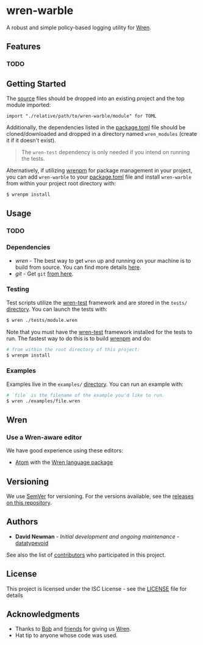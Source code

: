 # wren-warble

A robust and simple policy-based logging utility for [Wren](https://github.com/wren-lang/wren).


## Features

### TODO


## Getting Started

The [source](https://github.com/datatypevoid/wren-warble/blob/develop/src) files should be dropped into an existing project and the top module imported:

```wren
import "./relative/path/to/wren-warble/module" for TOML
```

Additionally, the dependencies listed in the [package.toml](https://github.com/datatypevoid/wren-warble/blob/develop/package.toml) file should be cloned/downloaded and dropped in a directory named `wren_modules` (create it if it doesn't exist).

> The `wren-test` dependency is only needed if you intend on running the tests.

Alternatively, if utilizing [wrenpm](https://github.com/brandly/wrenpm) for package management in your project, you can add `wren-warble` to your [package.toml](https://github.com/datatypevoid/wren-warble/blob/develop/package.toml) file and install `wren-warble` from within your project root directory with:

```bash
$ wrenpm install
```


## Usage

### TODO


### Dependencies

-	*wren* - The best way to get `wren` up and running on your machine is to build from source. You can find more details [here](http://wren.io/getting-started.html).
- *git* - Get `git` [from here](http://git-scm.com/download).


### Testing

Test scripts utilize the [wren-test](https://github.com/gsmaverick/wren-test) framework and are stored in the `tests/` [directory](https://github.com/datatypevoid/wren-warble/tree/develop/tests). You can launch the tests with:

```bash
$ wren ./tests/module.wren
```

Note that you must have the [wren-test](https://github.com/gsmaverick/wren-test) framework installed for the tests to run. The fastest way to do this is to build [wrenpm](https://github.com/brandly/wrenpm) and do:

```bash
# from within the root directory of this project:
$ wrenpm install
```


### Examples

Examples live in the `examples/` [directory](https://github.com/datatypevoid/wren-warble/tree/develop/examples). You can run an example with:

```bash
# `file` is the filename of the example you'd like to run.
$ wren ./examples/file.wren
```


## Wren

### Use a Wren-aware editor

We have good experience using these editors:

-	[Atom](https://atom.io/) with the [Wren language package](https://github.com/munificent/wren-atom)


## Versioning

We use [SemVer](http://semver.org/) for versioning. For the versions available, see the [releases on this repository](https://github.com/datatypevoid/wren-warble/releases).


## Authors

* **David Newman** - *Initial development and ongoing maintenance* - [datatypevoid](https://github.com/datatypevoid)

See also the list of [contributors](https://github.com/datatypevoid/wren-warble/blob/develop/contributors.toml) who participated in this project.


## License

This project is licensed under the ISC License - see the [LICENSE](https://github.com/datatypevoid/wren-warble/blob/develop/LICENSE) file for details


## Acknowledgments

* Thanks to [Bob](https://github.com/munificent) and [friends](https://github.com/wren-lang/wren/graphs/contributors) for giving us [Wren](https://github.com/wren-lang/wren).
* Hat tip to anyone whose code was used.
